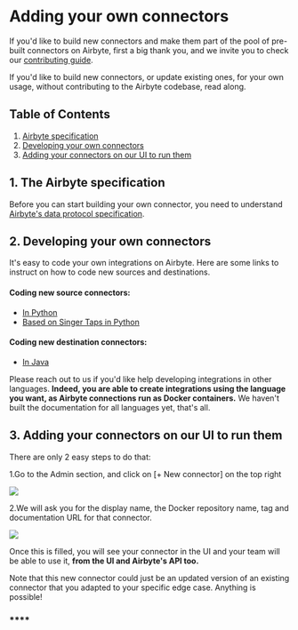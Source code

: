 # Adding your own connectors

If you'd like to build new connectors and make them part of the pool of pre-built connectors on Airbyte, first a big thank you, and we invite you to check our [contributing guide](https://docs.airbyte.io/contributing/contributing-to-airbyte).

If you'd like to build new connectors, or update existing ones, for your own usage, without contributing to the Airbyte codebase, read along. 

## Table of Contents

1. [Airbyte specification](https://docs.airbyte.io/v/dx-to-add-own-connector_suggestion/integrations/adding-your-own-connectors#1-the-airbyte-specification)
2. [Developing your own connectors](https://docs.airbyte.io/v/dx-to-add-own-connector_suggestion/integrations/adding-your-own-connectors#2-developing-your-own-connectors)
3. [Adding your connectors on our UI to run them](https://docs.airbyte.io/v/dx-to-add-own-connector_suggestion/integrations/adding-your-own-connectors#3-adding-your-connectors-on-our-ui-to-run-them)

## 1. The Airbyte specification

Before you can start building your own connector, you need to understand [Airbyte's data protocol specification](https://docs.airbyte.io/architecture/airbyte-specification). 

## 2. Developing your own connectors

It's easy to code your own integrations on Airbyte. Here are some links to instruct on how to code new sources and destinations. 

#### **Coding new source connectors:**

* [In Python](https://github.com/airbytehq/airbyte/blob/master/airbyte-integrations/connector-templates/python-source/README.md)
* [Based on Singer Taps in Python](https://github.com/airbytehq/airbyte/blob/master/airbyte-integrations/connector-templates/singer-source/README.md)

#### **Coding new destination connectors:**

* [In Java](https://github.com/airbytehq/airbyte/blob/master/airbyte-integrations/connector-templates/java-destination/README.md)

Please reach out to us if you'd like help developing integrations in other languages. **Indeed, you are able to create integrations using the language you want, as Airbyte connections run as Docker containers.** We haven't built the documentation for all languages yet, that's all. 

## 3. Adding your connectors on our UI to run them

There are only 2 easy steps to do that: 

1.Go to the Admin section, and click on \[+ New connector\] on the top right

![](https://lh4.googleusercontent.com/8lW_KRkw8w8q96JUJ7Snxj9MRC8toOyd7avLEj9anID53Q7Vj1bkPRSp8skV1VcIJPWsjWugX0pj0jCZ2jdaBwqhZED9E7DN5SRX_FWyRMdQu1eRojCTGm3xW2R8xYC9JE_kQtwn)

2.We will ask you for the display name, the Docker repository name, tag and documentation URL for that connector. 

![](https://lh6.googleusercontent.com/UfEol2AKAR-7pKtJnzPNRoEDgOlEfoi9cA3SzB1NboENOZnniaJFfUGcCcVxYtzC8R97tnLwOh28Er5wS_aNujfXCSKUh0K7lhu7xUFYm4oiVCDlFdsdJNvgVihWp0u13ZNyzFuA)

Once this is filled, you will see your connector in the UI and your team will be able to use it, **from the UI and Airbyte's API too.** 

Note that this new connector could just be an updated version of an existing connector that you adapted to your specific edge case. Anything is possible!

### \*\*\*\*
